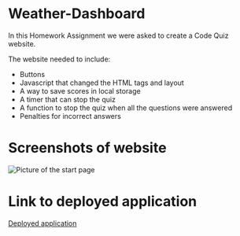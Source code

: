 # Weather-Dashboard
In this Homework Assignment we were asked to create a Code Quiz website.
<br/>

The website needed to include:
* Buttons
* Javascript that changed the HTML tags and layout
* A way to save scores in local storage
* A timer that can stop the quiz
* A function to stop the quiz when all the questions were answered
* Penalties for incorrect answers
# Screenshots of website
![Picture of the start page](./assets/images/Screen%20Shot%202022-03-29%20at%2011.00.23%20PM.png)
# Link to deployed application
[Deployed application](https://jcouch5.github.io/codeQuiz/)